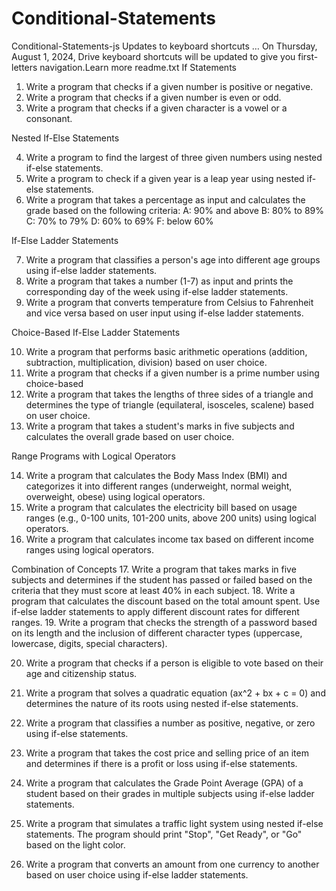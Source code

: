# Conditional-Statements
Conditional-Statements-js
Updates to keyboard shortcuts … On Thursday, August 1, 2024, Drive keyboard shortcuts will be updated to give you first-letters navigation.Learn more
readme.txt
If Statements

1. Write a program that checks if a given number is positive or negative.
2. Write a program that checks if a given number is even or odd.
3. Write a program that checks if a given character is a vowel or a consonant. 


Nested If-Else Statements

4. Write a program to find the largest of three given numbers using nested if-else statements.
5. Write a program to check if a given year is a leap year using nested if-else statements.
6. Write a program that takes a percentage as input and calculates the grade based on the following criteria:
    A: 90% and above
    B: 80% to 89%
    C: 70% to 79%
    D: 60% to 69%
    F: below 60%

If-Else Ladder Statements

7. Write a program that classifies a person's age into different age groups using if-else ladder statements.
8. Write a program that takes a number (1-7) as input and prints the corresponding day of the week using if-else ladder statements.
9. Write a program that converts temperature from Celsius to Fahrenheit and vice versa based on user input using if-else ladder statements.


Choice-Based If-Else Ladder Statements

10. Write a program that performs basic arithmetic operations (addition, subtraction, multiplication, division) based on user choice.
11. Write a program that checks if a given number is a prime number using choice-based 
12. Write a program that takes the lengths of three sides of a triangle and determines the type of triangle (equilateral, isosceles, scalene) based on user choice.
13. Write a program that takes a student's marks in five subjects and calculates the overall grade based on user choice.

Range Programs with Logical Operators

14. Write a program that calculates the Body Mass Index (BMI) and categorizes it into different ranges (underweight, normal weight, overweight, obese) using logical operators.
15. Write a program that calculates the electricity bill based on usage ranges (e.g., 0-100 units, 101-200 units, above 200 units) using logical operators.
16. Write a program that calculates income tax based on different income ranges using logical operators.

Combination of Concepts
17. Write a program that takes marks in five subjects and determines if the student has passed or failed based on the criteria that they must score at least 40% in each subject.
18. Write a program that calculates the discount based on the total amount spent. Use if-else ladder statements to apply different discount rates for different ranges.
19. Write a program that checks the strength of a password based on its length and the inclusion of different character types (uppercase, lowercase, digits, special characters).

20. Write a program that checks if a person is eligible to vote based on their age and citizenship status.

21. Write a program that solves a quadratic equation (ax^2 + bx + c = 0) and determines the nature of its roots using nested if-else statements.
22. Write a program that classifies a number as positive, negative, or zero using if-else statements.
23. Write a program that takes the cost price and selling price of an item and determines if there is a profit or loss using if-else statements.
24. Write a program that calculates the Grade Point Average (GPA) of a student based on their grades in multiple subjects using if-else ladder statements.
25. Write a program that simulates a traffic light system using nested if-else statements. The program should print "Stop", "Get Ready", or "Go" based on the light color.
26. Write a program that converts an amount from one currency to another based on user choice using if-else ladder statements.
